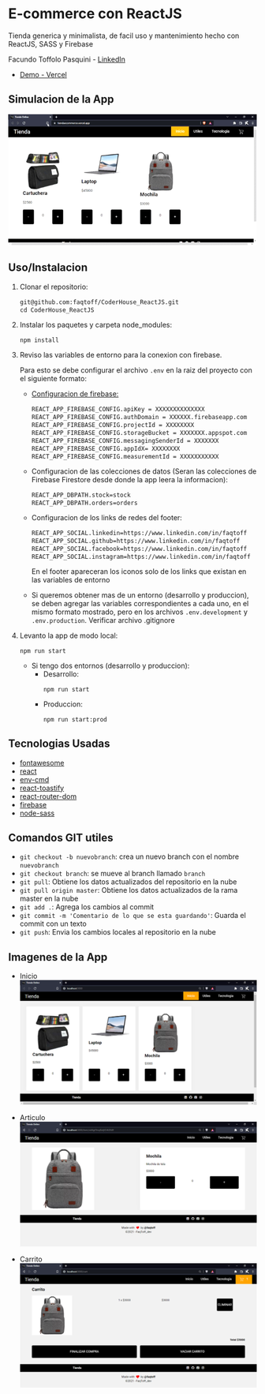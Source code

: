 # E-commerce con ReactJS

Tienda generica y minimalista, de facil uso y mantenimiento hecho con ReactJS, SASS y Firebase

Facundo Toffolo Pasquini - [LinkedIn](https://www.linkedin.com/in/faqtoff/)

- [Demo - Vercel](https://tiendaecommerce.vercel.app/)

## Simulacion de la App

![Image text](./src/assets/demo/Demo.gif)

## Uso/Instalacion

1. Clonar el repositorio:
   ```
   git@github.com:faqtoff/CoderHouse_ReactJS.git
   cd CoderHouse_ReactJS
   ```
2. Instalar los paquetes y carpeta node_modules:
   ```
   npm install
   ```
3. Reviso las variables de entorno para la conexion con firebase.

   Para esto se debe configurar el archivo `.env` en la raiz del proyecto con el siguiente formato:

   - [Configuracion de firebase:](https://firebase.google.com/docs/web/learn-more#config-object)
     ```
     REACT_APP_FIREBASE_CONFIG.apiKey = XXXXXXXXXXXXXX
     REACT_APP_FIREBASE_CONFIG.authDomain = XXXXXX.firebaseapp.com
     REACT_APP_FIREBASE_CONFIG.projectId = XXXXXXXX
     REACT_APP_FIREBASE_CONFIG.storageBucket = XXXXXXX.appspot.com
     REACT_APP_FIREBASE_CONFIG.messagingSenderId = XXXXXXX
     REACT_APP_FIREBASE_CONFIG.appIdX= XXXXXXXX
     REACT_APP_FIREBASE_CONFIG.measurementId = XXXXXXXXXXX
     ```
   - Configuracion de las colecciones de datos (Seran las colecciones de Firebase Firestore desde donde la app leera la informacion):

     ```
     REACT_APP_DBPATH.stock=stock
     REACT_APP_DBPATH.orders=orders
     ```

   - Configuracion de los links de redes del footer:
     ```
     REACT_APP_SOCIAL.linkedin=https://www.linkedin.com/in/faqtoff
     REACT_APP_SOCIAL.github=https://www.linkedin.com/in/faqtoff
     REACT_APP_SOCIAL.facebook=https://www.linkedin.com/in/faqtoff
     REACT_APP_SOCIAL.instagram=https://www.linkedin.com/in/faqtoff
     ```
     En el footer apareceran los iconos solo de los links que existan en las variables de entorno
   - Si queremos obtener mas de un entorno (desarrollo y produccion), se deben agregar las variables correspondientes a cada uno, en el mismo formato mostrado, pero en los archivos `.env.development` y `.env.production`. Verificar archivo .gitignore

4. Levanto la app de modo local:

   ```
   npm run start
   ```

   - Si tengo dos entornos (desarrollo y produccion):
     - Desarrollo:
       ```
       npm run start
       ```
     - Produccion:
       ```
       npm run start:prod
       ```

## Tecnologias Usadas

- [fontawesome](https://fontawesome.com/)
- [react](https://reactjs.org/)
- [env-cmd](https://github.com/toddbluhm/env-cmd#readme)
- [react-toastify](https://github.com/fkhadra/react-toastify#readme)
- [react-router-dom](https://reactrouter.com/)
- [firebase](https://firebase.google.com/)
- [node-sass](https://github.com/sass/node-sass)

## Comandos GIT utiles

- `git checkout -b nuevobranch`: crea un nuevo branch con el nombre `nuevobranch`
- `git checkout branch`: se mueve al branch llamado `branch`
- `git pull`: Obtiene los datos actualizados del repositorio en la nube
- `git pull origin master`: Obtiene los datos actualizados de la rama master en la nube
- `git add .`: Agrega los cambios al commit
- `git commit -m 'Comentario de lo que se esta guardando'`: Guarda el commit con un texto
- `git push`: Envia los cambios locales al repositorio en la nube

## Imagenes de la App

- Inicio
  ![Image text](./src/assets/demo/Inicio.png)

- Articulo
  ![Image text](./src/assets/demo/Producto.png)

- Carrito
  ![Image text](./src/assets/demo/CarritoConProducto.png)
